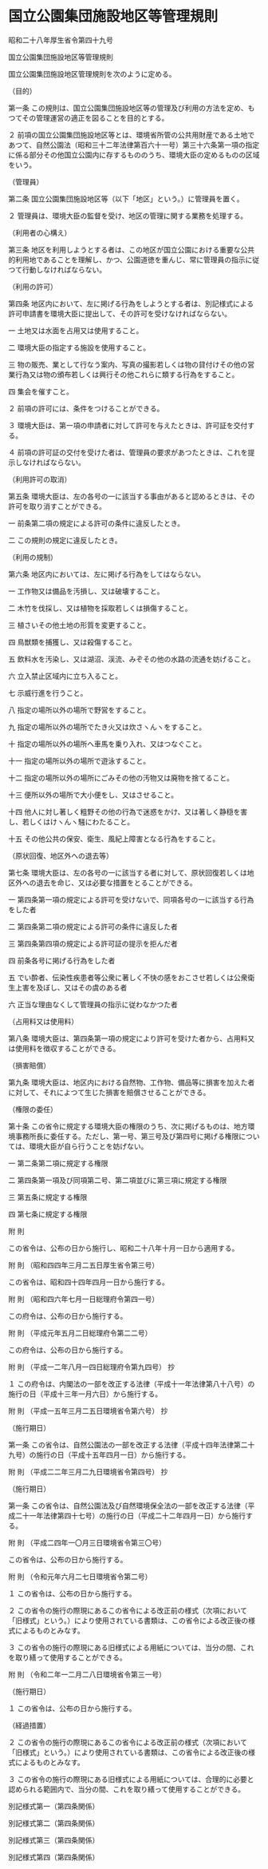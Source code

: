 # 国立公園集団施設地区等管理規則

昭和二十八年厚生省令第四十九号

国立公園集団施設地区等管理規則

国立公園集団施設地区管理規則を次のように定める。

（目的）

第一条 この規則は、国立公園集団施設地区等の管理及び利用の方法を定め、もつてその管理運営の適正を図ることを目的とする。

２ 前項の国立公園集団施設地区等とは、環境省所管の公共用財産である土地であつて、自然公園法（昭和三十二年法律第百六十一号）第三十六条第一項の指定に係る部分その他国立公園内に存するもののうち、環境大臣の定めるものの区域をいう。

（管理員）

第二条 国立公園集団施設地区等（以下「地区」という。）に管理員を置く。

２ 管理員は、環境大臣の監督を受け、地区の管理に関する業務を処理する。

（利用者の心構え）

第三条 地区を利用しようとする者は、この地区が国立公園における重要な公共的利用地であることを理解し、かつ、公園道徳を重んじ、常に管理員の指示に従つて行動しなければならない。

（利用の許可）

第四条 地区内において、左に掲げる行為をしようとする者は、別記様式による許可申請書を環境大臣に提出して、その許可を受けなければならない。

一 土地又は水面を占用又は使用すること。

二 環境大臣の指定する施設を使用すること。

三 物の販売、業として行なう案内、写真の撮影若しくは物の貸付けその他の営業行為又は物の頒布若しくは興行その他これらに類する行為をすること。

四 集会を催すこと。

２ 前項の許可には、条件をつけることができる。

３ 環境大臣は、第一項の申請者に対して許可を与えたときは、許可証を交付する。

４ 前項の許可証の交付を受けた者は、管理員の要求があつたときは、これを提示しなければならない。

（利用許可の取消）

第五条 環境大臣は、左の各号の一に該当する事由があると認めるときは、その許可を取り消すことができる。

一 前条第二項の規定による許可の条件に違反したとき。

二 この規則の規定に違反したとき。

（利用の規制）

第六条 地区内においては、左に掲げる行為をしてはならない。

一 工作物又は備品を汚損し、又は破壊すること。

二 木竹を伐採し、又は植物を採取若しくは損傷すること。

三 植さいその他土地の形質を変更すること。

四 鳥獣類を捕獲し、又は殺傷すること。

五 飲料水を汚染し、又は湖沼、渓流、みぞその他の水路の流通を妨げること。

六 立入禁止区域内に立ち入ること。

七 示威行進を行うこと。

八 指定の場所以外の場所で野営をすること。

九 指定の場所以外の場所でたき火又は炊さヽんヽをすること。

十 指定の場所以外の場所へ車馬を乗り入れ、又はつなぐこと。

十一 指定の場所以外の場所で遊泳すること。

十二 指定の場所以外の場所にごみその他の汚物又は廃物を捨てること。

十三 便所以外の場所で大小便をし、又はさせること。

十四 他人に対し著しく粗野その他の行為で迷惑をかけ、又は著しく静穏を害し、若しくはけヽんヽ騒にわたること。

十五 その他公共の保安、衛生、風紀上障害となる行為をすること。

（原状回復、地区外への退去等）

第七条 環境大臣は、左の各号の一に該当する者に対して、原状回復若しくは地区外への退去を命じ、又は必要な措置をとることができる。

一 第四条第一項の規定による許可を受けないで、同項各号の一に該当する行為をした者

二 第四条第二項の規定による許可の条件に違反した者

三 第四条第四項の規定による許可証の提示を拒んだ者

四 前条各号に掲げる行為をした者

五 でい酔者、伝染性疾患者等公衆に著しく不快の感をおこさせ若しくは公衆衛生上害を及ぼし、又はその虞のある者

六 正当な理由なくして管理員の指示に従わなかつた者

（占用料又は使用料）

第八条 環境大臣は、第四条第一項の規定により許可を受けた者から、占用料又は使用料を徴収することができる。

（損害賠償）

第九条 環境大臣は、地区内における自然物、工作物、備品等に損害を加えた者に対して、それによつて生じた損害を賠償させることができる。

（権限の委任）

第十条 この省令に規定する環境大臣の権限のうち、次に掲げるものは、地方環境事務所長に委任する。ただし、第一号、第三号及び第四号に掲げる権限については、環境大臣が自ら行うことを妨げない。

一 第二条第二項に規定する権限

二 第四条第一項及び同項第二号、第二項並びに第三項に規定する権限

三 第五条に規定する権限

四 第七条に規定する権限

附 則

この省令は、公布の日から施行し、昭和二十八年十月一日から適用する。

附 則 （昭和四四年三月二五日厚生省令第三号）

この省令は、昭和四十四年四月一日から施行する。

附 則 （昭和四六年七月一日総理府令第四一号）

この府令は、公布の日から施行する。

附 則 （平成元年五月二日総理府令第二二号）

この府令は、公布の日から施行する。

附 則 （平成一二年八月一四日総理府令第九四号） 抄

１ この府令は、内閣法の一部を改正する法律（平成十一年法律第八十八号）の施行の日（平成十三年一月六日）から施行する。

附 則 （平成一五年三月二五日環境省令第六号） 抄

（施行期日）

第一条 この省令は、自然公園法の一部を改正する法律（平成十四年法律第二十九号）の施行の日（平成十五年四月一日）から施行する。

附 則 （平成二二年三月二九日環境省令第四号） 抄

（施行期日）

第一条 この省令は、自然公園法及び自然環境保全法の一部を改正する法律（平成二十一年法律第四十七号）の施行の日（平成二十二年四月一日）から施行する。

附 則 （平成二四年一〇月三日環境省令第三〇号）

この省令は、公布の日から施行する。

附 則 （令和元年六月二七日環境省令第二号）

１ この省令は、公布の日から施行する。

２ この省令の施行の際現にあるこの省令による改正前の様式（次項において「旧様式」という。）により使用されている書類は、この省令による改正後の様式によるものとみなす。

３ この省令の施行の際現にある旧様式による用紙については、当分の間、これを取り繕って使用することができる。

附 則 （令和二年一二月二八日環境省令第三一号）

（施行期日）

１ この省令は、公布の日から施行する。

（経過措置）

２ この省令の施行の際現にあるこの省令による改正前の様式（次項において「旧様式」という。）により使用されている書類は、この省令による改正後の様式によるものとみなす。

３ この省令の施行の際現にある旧様式による用紙については、合理的に必要と認められる範囲内で、当分の間、これを取り繕って使用することができる。

別記様式第一（第四条関係）

[](/./pict/328M50000100049_20201228_502M60001000031_001.pdf)

別記様式第二（第四条関係）

[](/./pict/328M50000100049_20201228_502M60001000031_002.pdf)

別記様式第三（第四条関係）

[](/./pict/328M50000100049_20201228_502M60001000031_003.pdf)

別記様式第四（第四条関係）

[](/./pict/328M50000100049_20201228_502M60001000031_004.pdf)
